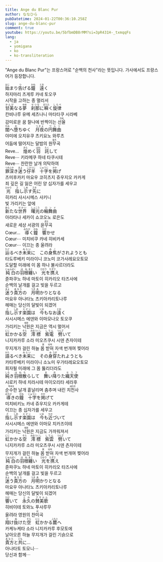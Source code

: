 ```yaml
---
title: Ange du Blanc Pur
author: ななひら
pubDatetime: 2024-01-22T00:36:10.258Z
slug: ange-du-blanc-pur
comment: true
youtube: https://youtu.be/5bfbmDB8rMM?si=3pR431H-_txmqqFs
lang:
  - ja
  - yomigana
  - ko
  - ko-transliteration
---
```


"Ange du Blanc Pur"는 프랑스어로 "순백의 천사"라는 뜻입니다. 가사에서도 프랑스어가 등장합니다.

<div>
    <div class="lang-ja"><ruby>始<rp>(</rp><rt>はじ</rt><rp>)</rp></ruby>まり<ruby>告<rp>(</rp><rt>つ</rt><rp>)</rp></ruby>げる<ruby>鐘<rp>(</rp><rt>かね</rt><rp>)</rp></ruby>　<ruby>遠<rp>(</rp><rt>とお</rt><rp>)</rp></ruby>く</div>
    <div class="lang-ko-tl">하지마리 츠게루 카네 토오쿠</div>
    <div class="lang-ko">시작을 고하는 종 멀리서</div>
</div>
<div>
    <div class="lang-ja"><ruby>甘美<rp>(</rp><rt>かんび</rt><rp>)</rp></ruby>なる<ruby>夢<rp>(</rp><rt>ゆめ</rt><rp>)</rp></ruby>　<ruby>刹那<rp>(</rp><rt>せつな</rt><rp>)</rp></ruby>に<ruby>瞬<rp>(</rp><rt>またた</rt><rp>)</rp></ruby>く<ruby>旋律<rp>(</rp><rt>しらべ</rt><rp>)</rp></ruby></div>
    <div class="lang-ko-tl">칸비나루 유메 세츠나니 마타타쿠 시라베</div>
    <div class="lang-ko">감미로운 꿈 찰나에 반짝이는 <ruby>선율<rp>(</rp><rt class="show">가락</rt><rp>)</rp></ruby></div>
</div>
<div>
    <div class="lang-ja"><ruby>闇<rp>(</rp><rt>やみ</rt><rp>)</rp></ruby>へ<ruby>堕<rp>(</rp><rt>お</rt><rp>)</rp></ruby>ちゆく　<ruby>月夜<rp>(</rp><rt>つきよ</rt><rp>)</rp></ruby>の<ruby>円舞曲<rp>(</rp><rt>ワルツ</rt><rp>)</rp></ruby></div>
    <div class="lang-ko-tl">야미에 오치유쿠 츠키요노 와루츠</div>
    <div class="lang-ko">어둠에 떨어지는 달밤의 <ruby>원무곡<rp>(</rp><rt class="show">왈츠</rt><rp>)</rp></ruby></div>
</div>
<div>
    <div class="lang-ja">Reve…　<ruby>煌<rp>(</rp><rt>きら</rt><rp>)</rp></ruby>めく<ruby>羽<rp>(</rp><rt>はね</rt><rp>)</rp></ruby>　<ruby>託<rp>(</rp><rt>たく</rt><rp>)</rp></ruby>して</div>
    <div class="lang-ko-tl">Reve⋯ 키라메쿠 하네 타쿠시테</div>
    <div class="lang-ko">Reve⋯ 찬란한 날개 의탁하여</div>
</div>
<div>
    <div class="lang-ja"><ruby>罪<rp>(</rp><rt>つみ</rt><rp>)</rp></ruby><ruby>深<rp>(</rp><rt>ふか</rt><rp>)</rp></ruby>き<ruby>迷<rp>(</rp><rt>まよ</rt><rp>)</rp></ruby>う<ruby>仔羊<rp>(</rp><rt>こひつじ</rt><rp>)</rp></ruby>　<ruby>十字<rp>(</rp><rt>じゅうじ</rt><rp>)</rp></ruby>を<ruby>掲<rp>(</rp><rt>かか</rt><rp>)</rp></ruby>げ</div>
    <div class="lang-ko-tl">츠미후카키 마요우 코히츠지 쥬우지오 카카게</div>
    <div class="lang-ko">죄 깊은 길 잃은 어린 양 십자가를 세우고</div>
</div>
<div>
    <div class="lang-ja"><ruby>光<rp>(</rp><rt>ひかり</rt><rp>)</rp></ruby>　<ruby>指<rp>(</rp><rt>さ</rt><rp>)</rp></ruby>し<ruby>示<rp>(</rp><rt>しめ</rt><rp>)</rp></ruby>す<ruby>先<rp>(</rp><rt>さき</rt><rp>)</rp></ruby>に</div>
    <div class="lang-ko-tl">히카리 사시시메스 사키니</div>
    <div class="lang-ko">빛 가리키는 앞에</div>
</div>
<div>
    <div class="lang-ja"><ruby>新<rp>(</rp><rt>あら</rt><rp>)</rp></ruby>たな<ruby>世界<rp>(</rp><rt>せかい</rt><rp>)</rp></ruby>　<ruby>曙光<rp>(</rp><rt>しょこう</rt><rp>)</rp></ruby>の<ruby>輪舞曲<rp>(</rp><rt>ロンド</rt><rp>)</rp></ruby></div>
    <div class="lang-ko-tl">아라타나 세카이 쇼코오노 로은도</div>
    <div class="lang-ko">새로운 세상 서광의 <ruby>윤무곡<rp>(</rp><rt class="show">론도</rt><rp>)</rp></ruby></div>
</div>
<div>
    <div class="lang-ja">Cœur…　<ruby>導<rp>(</rp><rt>みちび</rt><rp>)</rp></ruby>く<ruby>鐘<rp>(</rp><rt>かね</rt><rp>)</rp></ruby>　<ruby>響<rp>(</rp><rt>ひび</rt><rp>)</rp></ruby>かせ</div>
    <div class="lang-ko-tl">Cœur⋯ 미치비쿠 카네 히비카세</div>
    <div class="lang-ko">Cœur⋯ 이끄는 종 울려라</div>
</div>
<div>
    <div class="lang-ja"><ruby>辿<rp>(</rp><rt>たど</rt><rp>)</rp></ruby>るべき<ruby>未来<rp>(</rp><rt>みらい</rt><rp>)</rp></ruby>に　この<ruby>身<rp>(</rp><rt>み</rt><rp>)</rp></ruby><ruby>焦<rp>(</rp><rt>こ</rt><rp>)</rp></ruby>がされようとも</div>
    <div class="lang-ko-tl">타도루베키 미라이니 코노미 코가사레요오토모</div>
    <div class="lang-ko">도달할 미래에 이 몸 하나 불사르더라도</div>
</div>
<div>
    <div class="lang-ja"><ruby>純白<rp>(</rp><rt>じゅんぱく</rt><rp>)</rp></ruby>の<ruby>羽根<rp>(</rp><rt>はね</rt><rp>)</rp></ruby><ruby>纏<rp>(</rp><rt>まと</rt><rp>)</rp></ruby>い　<ruby>光<rp>(</rp><rt>ひかり</rt><rp>)</rp></ruby>を<ruby>携<rp>(</rp><rt>たずさ</rt><rp>)</rp></ruby>え</div>
    <div class="lang-ko-tl">쥰파쿠노 하네 마토이 히카리오 타즈사에</div>
    <div class="lang-ko">순백의 날개를 걸고 빚을 두르고</div>
</div>
<div>
    <div class="lang-ja"><ruby>迷<rp>(</rp><rt>まよ</rt><rp>)</rp></ruby>う<ruby>貴方<rp>(</rp><rt>あなた</rt><rp>)</rp></ruby>の　<ruby>月<rp>(</rp><rt>つき</rt><rp>)</rp></ruby><ruby>明<rp>(</rp><rt>あ</rt><rp>)</rp></ruby>かりとなる</div>
    <div class="lang-ko-tl">마요우 아나타노 츠키아카리토나루</div>
    <div class="lang-ko">헤매는 당신의 달빛이 되겠어</div>
</div>
<div>
    <div class="lang-ja"><ruby>指<rp>(</rp><rt>さ</rt><rp>)</rp></ruby>し<ruby>示<rp>(</rp><rt>しめ</rt><rp>)</rp></ruby>す<ruby>楽園<rp>(</rp><rt>エデン</rt><rp>)</rp></ruby>は　<ruby>今<rp>(</rp><rt>いま</rt><rp>)</rp></ruby>もなお<ruby>遠<rp>(</rp><rt>とお</rt><rp>)</rp></ruby>く</div>
    <div class="lang-ko-tl">사시시메스 에덴와 이마모나오 토오쿠</div>
    <div class="lang-ko">가리키는 <ruby>낙원<rp>(</rp><rt class="show">에덴</rt><rp>)</rp>은 </ruby>지금은 역시 멀어서</div>
</div>
<div>
    <div class="lang-ja"><ruby>虹<rp>(</rp><rt>にじ</rt><rp>)</rp></ruby>かかる<ruby>空<rp>(</rp><rt>そら</rt><rp>)</rp></ruby>　<ruby>澪標<rp>(</rp><rt>みおつくし</rt><rp>)</rp></ruby>　<ruby>紫電<rp>(</rp><rt>しでん</rt><rp>)</rp></ruby>　<ruby>劈<rp>(</rp><rt>つんざ</rt><rp>)</rp></ruby>いて</div>
    <div class="lang-ko-tl">니지카카루 소라 미오츠쿠시 시덴 츤자이테</div>
    <div class="lang-ko">무지개가 걸린 하늘 <ruby>몸 받혀<rp>(</rp><rt class="show">몸 바쳐</rt><rp>)</rp></ruby> 자색 번개여 찢어라</div>
</div>
<div>
    <div class="lang-ja"><ruby>語<rp>(</rp><rt>かた</rt><rp>)</rp></ruby>るべき<ruby>未来<rp>(</rp><rt>みらい</rt><rp>)</rp></ruby>に　その<ruby>身<rp>(</rp><rt>み</rt><rp>)</rp></ruby><ruby>穿<rp>(</rp><rt>うが</rt><rp>)</rp></ruby>たれようとも</div>
    <div class="lang-ko-tl">카타루베키 미라이니 소노미 우가타레요오토모</div>
    <div class="lang-ko">회자될 미래에 그 몸 뚫리더라도</div>
</div>
<div>
    <div class="lang-ja"><ruby>純<rp>(</rp><rt>しろ</rt><rp>)</rp></ruby>き<ruby>羽根<rp>(</rp><rt>はね</rt><rp>)</rp></ruby><ruby>散<rp>(</rp><rt>ち</rt><rp>)</rp></ruby>らして　<ruby>舞<rp>(</rp><rt>ま</rt><rp>)</rp></ruby>い<ruby>降<rp>(</rp><rt>お</rt><rp>)</rp></ruby>りた<ruby>織天使<rp>(</rp><rt>セラフ</rt><rp>)</rp></ruby></div>
    <div class="lang-ko-tl">시로키 하네 치라시테 마이오리타 세라후</div>
    <div class="lang-ko"><ruby>순수한<rp>(</rp><rt class="show">백색의</rt><rp>)</rp></ruby> 날개 흩날리며 춤추며 내린 <ruby>치천사<rp>(</rp><rt class="show">세라프</rt><rp>)</rp></ruby></div>
</div>
<div>
    <div class="lang-ja"><ruby>導<rp>(</rp><rt>みちび</rt><rp>)</rp></ruby>きの<ruby>鐘<rp>(</rp><rt>かね</rt><rp>)</rp></ruby>　<ruby>十字<rp>(</rp><rt>じゅうじ</rt><rp>)</rp></ruby>を<ruby>掲<rp>(</rp><rt>かか</rt><rp>)</rp></ruby>げて</div>
    <div class="lang-ko-tl">미치비키노 카네 쥬우지오 카카게테</div>
    <div class="lang-ko">이끄는 종 십자가를 세우고</div>
</div>
<div>
    <div class="lang-ja"><ruby>指<rp>(</rp><rt>さ</rt><rp>)</rp></ruby>し<ruby>示<rp>(</rp><rt>しめ</rt><rp>)</rp></ruby>す<ruby>楽園<rp>(</rp><rt>エデン</rt><rp>)</rp></ruby>は　<ruby>今<rp>(</rp><rt>いま</rt><rp>)</rp></ruby>も<ruby>近<rp>(</rp><rt>ちか</rt><rp>)</rp></ruby>づいて</div>
    <div class="lang-ko-tl">사시시메스 에덴와 이마모 치카즈이테</div>
    <div class="lang-ko">가리키는 <ruby>낙원<rp>(</rp><rt class="show">에덴</rt><rp>)</rp></ruby>은 지금도 가까워져서</div>
</div>
<div>
    <div class="lang-ja"><ruby>虹<rp>(</rp><rt>にじ</rt><rp>)</rp></ruby>かかる<ruby>空<rp>(</rp><rt>そら</rt><rp>)</rp></ruby>　<ruby>澪標<rp>(</rp><rt>みおつくし</rt><rp>)</rp></ruby>　<ruby>紫雲<rp>(</rp><rt>しでん</rt><rp>)</rp></ruby>　<ruby>劈<rp>(</rp><rt>つんざ</rt><rp>)</rp></ruby>いて</div>
    <div class="lang-ko-tl">니지카카루 소라 미오츠쿠시 시덴 츤자이테</div>
    <div class="lang-ko">무지개가 걸린 하늘 <ruby>몸 받혀<rp>(</rp><rt class="show">몸 바쳐</rt><rp>)</rp></ruby> 자색 번개여 찢어라</div>
</div>
<div>
    <div class="lang-ja"><ruby>純白<rp>(</rp><rt>じゅんぱく</rt><rp>)</rp></ruby>の<ruby>羽根<rp>(</rp><rt>はね</rt><rp>)</rp></ruby><ruby>纏<rp>(</rp><rt>まと</rt><rp>)</rp></ruby>い　<ruby>光<rp>(</rp><rt>ひかり</rt><rp>)</rp></ruby>を<ruby>携<rp>(</rp><rt>たずさ</rt><rp>)</rp></ruby>え</div>
    <div class="lang-ko-tl">쥰파쿠노 하네 마토이 히카리오 타즈사에</div>
    <div class="lang-ko">순백의 날개를 걸고 빛을 두르고</div>
</div>
<div>
    <div class="lang-ja"><ruby>迷<rp>(</rp><rt>まよ</rt><rp>)</rp></ruby>う<ruby>貴方<rp>(</rp><rt>あなた</rt><rp>)</rp></ruby>の　<ruby>月<rp>(</rp><rt>つき</rt><rp>)</rp></ruby><ruby>明<rp>(</rp><rt>あ</rt><rp>)</rp></ruby>かりとなる</div>
    <div class="lang-ko-tl">마요우 아나타노 츠키아카리토나루</div>
    <div class="lang-ko">헤매는 당신의 달빛이 되겠어</div>
</div>
<div>
    <div class="lang-ja"><ruby>響<rp>(</rp><rt>ひび</rt><rp>)</rp></ruby>いて　<ruby>永久<rp>(</rp><rt>とわ</rt><rp>)</rp></ruby>の<ruby>賛美歌<rp>(</rp><rt>プサルム</rt><rp>)</rp></ruby></div>
    <div class="lang-ko-tl">히비이테 토와노 푸사루무</div>
    <div class="lang-ko">울려라 영원의 <ruby>찬미곡<rp>(</rp><rt class="show">삼</rt><rp>)</rp></ruby></div>
</div>
<div>
    <div class="lang-ja"><ruby>翔<rp>(</rp><rt>か</rt><rp>)</rp></ruby>け<ruby>抜<rp>(</rp><rt>ぬ</rt><rp>)</rp></ruby>けた<ruby>空<rp>(</rp><rt>そら</rt><rp>)</rp></ruby>　<ruby>虹<rp>(</rp><rt>にじ</rt><rp>)</rp></ruby>かかる<ruby>麓<rp>(</rp><rt>ふもと</rt><rp>)</rp></ruby>へ</div>
    <div class="lang-ko-tl">카케누케타 소라 니지카카루 후모토에</div>
    <div class="lang-ko">날아오른 하늘 무지개가 걸린 기슭으로</div>
</div>
<div>
    <div class="lang-ja"><ruby>貴方<rp>(</rp><rt>あなた</rt><rp>)</rp></ruby>と<ruby>共<rp>(</rp><rt>とも</rt><rp>)</rp></ruby>に…</div>
    <div class="lang-ko-tl">아나타토 토모니⋯</div>
    <div class="lang-ko">당신과 함께⋯</div>
</div>
